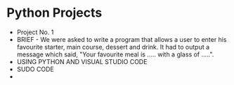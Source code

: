 # Python Projects
- Project No. 1
- BRIEF - We were asked to write a program that allows a user to enter his favourite starter, main course, dessert and drink. It had to output a message which said, "Your favourite meal is ..... with a glass of .....".
- USING PYTHON AND VISUAL STUDIO CODE
- SUDO CODE
- 

